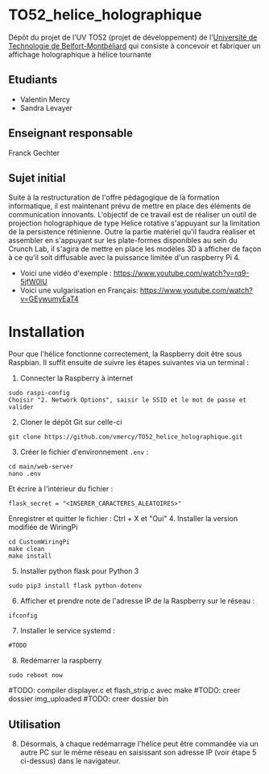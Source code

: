 # TO52_helice_holographique

Dépôt du projet de l'UV TO52 (projet de développement) de l'[Université de Technologie de Belfort-Montbéliard](https://www.utbm.fr) qui consiste à concevoir et fabriquer un affichage holographique à hélice tournante

## Etudiants
* Valentin Mercy
* Sandra Levayer

## Enseignant  responsable
Franck Gechter

## Sujet initial
Suite à la restructuration de l'offre pédagogique de la formation informatique, il est maintenant prévu de mettre en place des éléments de communication innovants. L'objectif de ce travail est de réaliser un outil de projection holographique de type Helice rotative s'appuyant sur la limitation de la persistence rétinienne. Outre la partie matériel qu'il faudra réaliser et assembler en s'appuyant sur les plate-formes disponibles au sein du Crunch Lab, il s'agira de mettre en place les modèles 3D à afficher de façon à ce qu'il soit diffusable avec la puissance limitée d'un raspberry Pi 4.
* Voici une vidéo d'exemple : https://www.youtube.com/watch?v=rq9-5jfW0lU
* Voici une vulgarisation en Français: https://www.youtube.com/watch?v=GEywumyEaT4 

# Installation
Pour que l'hélice fonctionne correctement, la Raspberry doit être sous Raspbian.
Il suffit ensuite de suivre les étapes suivantes via un terminal :
1. Connecter la Raspberry à internet
```
sudo raspi-config
Choisir "2. Network Options", saisir le SSID et le mot de passe et valider
```
2. Cloner le dépôt Git sur celle-ci
```
git clone https://github.com/vmercy/TO52_helice_holographique.git
```
3. Créer le fichier d'environnement ```.env``` :
```
cd main/web-server
nano .env
```
Et écrire à l'intérieur du fichier : 
```
flask_secret = "<INSERER_CARACTERES_ALEATOIRES>"
```
Enregistrer et quitter le fichier : Ctrl + X et "Oui"
4. Installer la version modifiée de WiringPi
```
cd CustomWiringPi
make clean
make install
```
5. Installer python flask pour Python 3
```
sudo pip3 install flask python-dotenv
```
6. Afficher et prendre note de l'adresse IP de la Raspberry sur le réseau : 
```
ifconfig
```
7. Installer le service systemd :
```
#TODO
```
8. Redémarrer la raspberry
```
sudo reboot now
```
#TODO: compiler displayer.c et flash_strip.c avec make
#TODO: creer dossier img_uploaded
#TODO: creer dossier bin
## Utilisation
8. Désormais, à chaque redémarrage l'hélice peut être commandée via un autre PC sur le même réseau en saisissant son adresse IP (voir étape 5 ci-dessus) dans le navigateur.